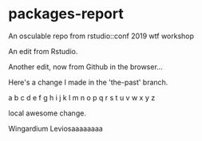 # packages-report
An osculable repo from rstudio::conf 2019 wtf workshop

An edit from Rstudio.

Another edit, now from Github in the browser...

Here's a change I made in the 'the-past' branch.

a b c d e f g h i j k l m n o p q r s t u v w x y z

local awesome change.

Wingardium Leviosaaaaaaaa
